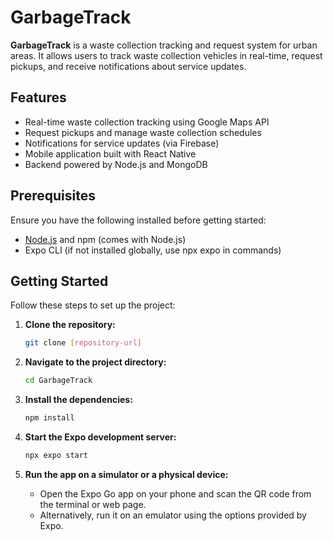 # GarbageTrack

**GarbageTrack** is a waste collection tracking and request system for urban areas. It allows users to track waste collection vehicles in real-time, request pickups, and receive notifications about service updates.

## Features

- Real-time waste collection tracking using Google Maps API
- Request pickups and manage waste collection schedules
- Notifications for service updates (via Firebase)
- Mobile application built with React Native
- Backend powered by Node.js and MongoDB

## Prerequisites

Ensure you have the following installed before getting started:

- [Node.js](https://nodejs.org/) and npm (comes with Node.js)
- Expo CLI (if not installed globally, use npx expo in commands)

## Getting Started

Follow these steps to set up the project:

1. **Clone the repository:**

   ```bash
   git clone [repository-url]
   ```

2. **Navigate to the project directory:**

   ```bash
   cd GarbageTrack
   ```

3. **Install the dependencies:**
   ```bash
   npm install
   ```
4. **Start the Expo development server:**

   ```bash
   npx expo start
   ```

5. **Run the app on a simulator or a physical device:**
   - Open the Expo Go app on your phone and scan the QR code from the terminal or web page.
   - Alternatively, run it on an emulator using the options provided by Expo.
